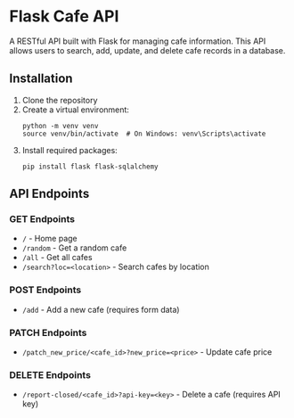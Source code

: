 # Flask Cafe API

A RESTful API built with Flask for managing cafe information. This API allows users to search, add, update, and delete
cafe records in a database.

## Installation

1. Clone the repository
2. Create a virtual environment:
   ```
   python -m venv venv
   source venv/bin/activate  # On Windows: venv\Scripts\activate
   ```
3. Install required packages:
   ```
   pip install flask flask-sqlalchemy
   ```

## API Endpoints

### GET Endpoints

- `/` - Home page
- `/random` - Get a random cafe
- `/all` - Get all cafes
- `/search?loc=<location>` - Search cafes by location

### POST Endpoints

- `/add` - Add a new cafe (requires form data)

### PATCH Endpoints

- `/patch_new_price/<cafe_id>?new_price=<price>` - Update cafe price

### DELETE Endpoints

- `/report-closed/<cafe_id>?api-key=<key>` - Delete a cafe (requires API key)

